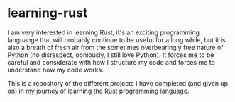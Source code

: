 # learning-rust

I am very interested in learning Rust, it's an exciting programming languange that will probably continue to be useful for a long while, but it is also a breath of fresh air from the sometimes overbearingly free nature of Python (no disrespect, obniously, I still love Python). It forces me to be careful and considerate with how I structure my code and forces me to understand how my code works.

This is a repository of the different projects I have completed (and given up on) in my journey of learning the Rust programming language.
